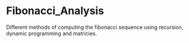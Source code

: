 # Fibonacci_Analysis
Different methods of computing the fibonacci sequence using recursion, dynamic programming and matricies. 
